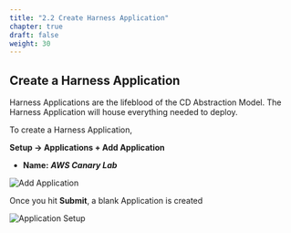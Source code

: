 ```yaml
---
title: "2.2 Create Harness Application"
chapter: true
draft: false
weight: 30
---
```


## Create a Harness Application

Harness Applications are the lifeblood of the CD Abstraction Model. The Harness Application will house everything needed to deploy. 

To create a Harness Application, 

**Setup -> Applications + Add Application** 

* **Name:** ***AWS Canary Lab***

![Add Application](/images/application.png)

Once you hit **Submit**, a blank Application is created 

![Application Setup](/images/application_setup.png)
